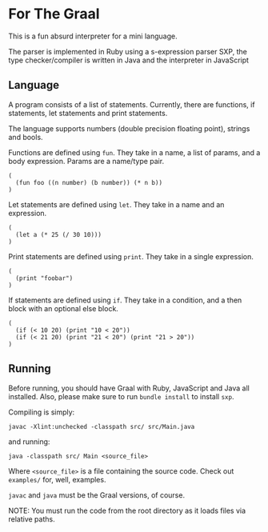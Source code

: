 # For The Graal

This is a fun absurd interpreter for a mini language.

The parser is implemented in Ruby using a s-expression parser SXP,
the type checker/compiler is written in Java and the interpreter in
JavaScript

## Language

A program consists of a list of statements. Currently, there are functions,
 if statements, let statements and print statements.

The language supports numbers (double precision floating point), strings and bools.

Functions are defined using `fun`. They take in a name, a list of params,
and a body expression. Params are a name/type pair.
```
(
  (fun foo ((n number) (b number)) (* n b))
)
```

Let statements are defined using `let`. They take in a name and an expression.

```
(
  (let a (* 25 (/ 30 10)))
)
```

Print statements are defined using `print`. They take in a single expression.
```
(
  (print "foobar")
)
```

If statements are defined using `if`. They take in a condition, and 
a then block with an optional else block.
```
(
  (if (< 10 20) (print "10 < 20"))
  (if (< 21 20) (print "21 < 20") (print "21 > 20"))
)
```
## Running
Before running, you should have Graal with Ruby, JavaScript and Java
all installed. Also, please make sure to run `bundle install` 
to install `sxp`.

Compiling is simply:
```
javac -Xlint:unchecked -classpath src/ src/Main.java
```
and running:
```
java -classpath src/ Main <source_file>
```

Where `<source_file>` is a file containing the source code. 
Check out `examples/` for, well, examples.

`javac` and `java` must be the Graal versions, of course.

NOTE: You must run the code from the root directory as it loads files
via relative paths.